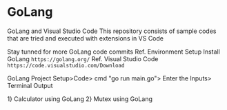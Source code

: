 # GoLang
GoLang and Visual Studio Code 
This repository consists of sample codes that are tried and executed with extensions in VS Code

Stay tunned for more GoLang code commits
Ref. Environment Setup Install GoLang `https://golang.org/`
Ref. Visual Studio Code `https://code.visualstudio.com/Download`

GoLang Project 
Setup>Code> cmd "go run main.go"> Enter the Inputs> Terminal Output

1} Calculator using GoLang
2} Mutex using GoLang
